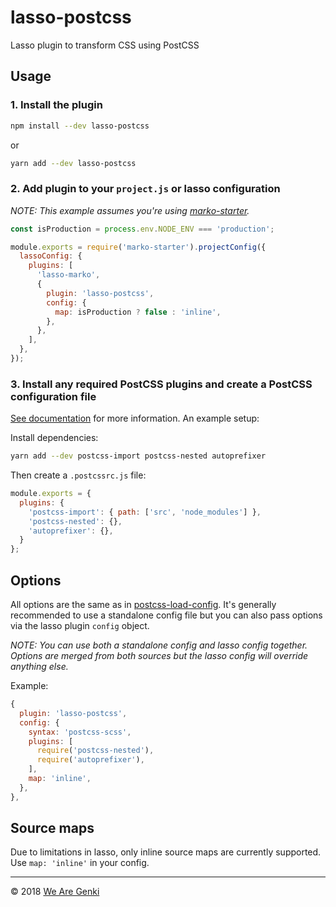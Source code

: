# lasso-postcss

Lasso plugin to transform CSS using PostCSS

## Usage

### 1. Install the plugin

```bash
npm install --dev lasso-postcss
```

or

```bash
yarn add --dev lasso-postcss
```

### 2. Add plugin to your `project.js` or lasso configuration

_NOTE: This example assumes you're using [marko-starter](https://github.com/marko-js/marko-starter)._

```javascript
const isProduction = process.env.NODE_ENV === 'production';

module.exports = require('marko-starter').projectConfig({
  lassoConfig: {
    plugins: [
      'lasso-marko',
      {
        plugin: 'lasso-postcss',
        config: {
          map: isProduction ? false : 'inline',
        },
      },
    ],
  },
});
```

### 3. Install any required PostCSS plugins and create a PostCSS configuration file

[See documentation](https://github.com/michael-ciniawsky/postcss-load-config#examples) for more information. An example setup:

Install dependencies:

```bash
yarn add --dev postcss-import postcss-nested autoprefixer
```

Then create a `.postcssrc.js` file:

```javascript
module.exports = {
  plugins: {
    'postcss-import': { path: ['src', 'node_modules'] },
    'postcss-nested': {},
    'autoprefixer': {},
  }
};
```

## Options

All options are the same as in [postcss-load-config](https://github.com/michael-ciniawsky/postcss-load-config#options). It's generally recommended to use a standalone config file but you can also pass options via the lasso plugin `config` object.

_NOTE: You can use both a standalone config and lasso config together. Options are merged from both sources but the lasso config will override anything else._

Example:

```javascript
{
  plugin: 'lasso-postcss',
  config: {
    syntax: 'postcss-scss',
    plugins: [
      require('postcss-nested'),
      require('autoprefixer'),
    ],
    map: 'inline',
  },
},
```

## Source maps

Due to limitations in lasso, only inline source maps are currently supported. Use `map: 'inline'` in your config.

-----

© 2018 [We Are Genki](https://wearegenki.com)
